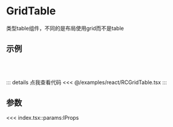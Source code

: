 <script setup>
import RCGridTable from '@/examples/react/RCGridTable.tsx'
</script>

# GridTable

类型table组件，不同的是布局使用grid而不是table

## 示例

<br />
<VueWrapper :component="RCGridTable" />
<br />

::: details 点我查看代码
<<< @/examples/react/RCGridTable.tsx
:::

## 参数

<<< index.tsx::params:IProps